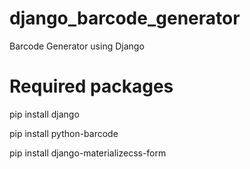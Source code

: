 # django_barcode_generator
Barcode Generator using Django


# Required packages 
pip install django

pip install python-barcode

pip install  django-materializecss-form
